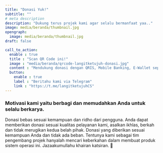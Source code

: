 ```yaml
---
title: "Donasi Yuk!"
subtitle: ""
# meta description
description: "Dukung terus projek kami agar selalu bermanfaat yaa.."
image: media/beranda/thumbnail.jpg
opengraph:
  image: media/beranda/thumbnail.jpg
draft: false

call_to_action:
  enable : true
  title : "Scan QR Code ini!"
  image : "media/beranda/qrcode-langitketujuh-donasi.jpg"
  content : "Mendukung donasi dengan QRIS, Mobile Banking, E-Wallet seperti OVO, GoPay, LinkAja, DANA, Shopee Pay, WeChat Pay, Jenius dan E-wallet lainnya. (NMID: ID1021067117882)"
  button:
    enable : true
    label : "Beritahu kami via Telegram"
    link : "https://t.me/langitketujuhCS"
---
```


### Motivasi kami yaitu berbagi dan memudahkan Anda untuk selalu berkarya.

Donasi bebas sesuai kemampuan dan ridho dari pengguna. Anda dapat memberikan donasi sesuai kualitas pelayanan kami, asalkan ikhlas, berkah dan tidak merugikan kedua belah pihak. Donasi yang diberikan sesuai kemampuan Anda dan tidak ada beban. Tentunya kami sebagai tim pengembang projek hanyalah mencari keberkahan dalam membuat produk sistem operasi ini.
Jazaakumullahu khairan katsiran. 🙏
